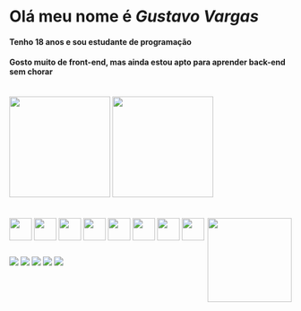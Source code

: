 # Olá meu nome é <strong><i>Gustavo Vargas</i></strong>
#### Tenho 18 anos e sou estudante de programação
#### Gosto muito de front-end, mas ainda estou apto para aprender back-end sem chorar
<br>

<div> 
<img height="180em" src="https://github-readme-stats.vercel.app/api?username=vargasgustavo&show_icons=true&theme=tokyonight" />
<img height="180em" src="https://github-readme-stats.vercel.app/api/top-langs/?username=vargasgustavo&layout=compact&langs_count=16&theme=tokyonight" />
</div>
                                                                                                                                                     
<br>

<div style="display: inline_block"><br>
<img align="center" src="https://cdn-icons-png.flaticon.com/512/732/732212.png" width="40px">
<img align="center" src="https://cdn-icons-png.flaticon.com/512/732/732190.png" width="40px">
<img align="center" src="https://cdn3.iconfinder.com/data/icons/logos-and-brands-adobe/512/267_Python-512.png" width="40px">
<img align="center" src="https://pcodinomebzero.neocities.org/Imagens/javascript1.png" width="40px">
<img align="center" src="https://icons-for-free.com/iconfiles/png/512/development+logo+mysql+icon-1320184807686758112.png" width="40px">
<img align="center" src="https://cdn-icons-png.flaticon.com/512/226/226777.png" width="40px">
<img align="center" src="https://cdn-icons-png.flaticon.com/512/6132/6132222.png" width="40px">
<img align="center" src="https://www.pngrepo.com/png/280943/512/hashtag.png" width="40px">
<img align="right" src="https://i.picasion.com/pic92/127374154b7e8f434a7193d528e77170.gif" width="150px" height="150px">
</div>

##

<div>
<a href="https://www.facebook.com/gustavo.neumann.750" target="_blank"><img src="https://img.shields.io/badge/Facebook-1877F2?style=for-the-badge&logo=facebook&logoColor=white" target="_blank"></a>
<a href="https://instagram.com/gustavo_neumannv" target="_blank"><img src="https://img.shields.io/badge/Instagram-E4405F?style=for-the-badge&logo=instagram&logoColor=white" target="_blank"></a>
<a href="" target="_blank"><img src="https://img.shields.io/badge/Twitter-1DA1F2?style=for-the-badge&logo=twitter&logoColor=white" target="_blank"></a>
<a href="" target="_blank"><img src="https://img.shields.io/badge/Discord-7289DA?style=for-the-badge&logo=discord&logoColor=white" target="_blank"></a>
<a href="https://www.youtube.com/channel/UCy3ayeXvWHL1IV23ZTMHzBA" target="blank"><img src="https://img.shields.io/badge/YouTube-FF0000?style=for-the-badge&logo=youtube&logoColor=white" ><target="_blank"/a>
<div>
